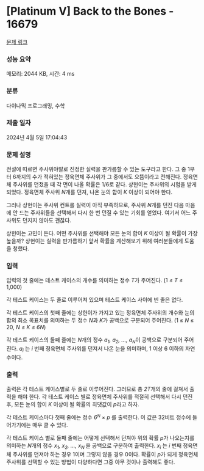 # [Platinum V] Back to the Bones - 16679 

[문제 링크](https://www.acmicpc.net/problem/16679) 

### 성능 요약

메모리: 2044 KB, 시간: 4 ms

### 분류

다이나믹 프로그래밍, 수학

### 제출 일자

2024년 4월 5일 17:04:43

### 문제 설명

<p>전설에 따르면 주사위야말로 진정한 실력을 판가름할 수 있는 도구라고 한다. 그 중 1부터 6까지의 수가 적혀있는 정육면체 주사위가 그 중에서도 으뜸이라고 전해진다. 정육면체 주사위를 던졌을 때 각 면이 나올 확률은 1/6로 같다. 상헌이는 주사위의 시험을 받게 되었다. 정육면체 주사위 <em>N</em>개를 던져, 나온 눈의 합이 <em>K</em> 이상이 되어야 한다.</p>

<p>그러나 상헌이는 주사위 컨트롤 실력이 아직 부족하므로, 주사위 <em>N</em>개를 던진 다음 마음에 안 드는 주사위들을 선택해서 다시 한 번 던질 수 있는 기회를 얻었다. 여기서 어느 주사위도 던지지 않아도 괜찮다.</p>

<p>상헌이는 고민이 든다. 어떤 주사위를 선택해야 모든 눈의 합이 <em>K</em> 이상이 될 확률이 가장 높을까? 상헌이는 실력을 판가름하기 앞서 확률을 계산해보기 위해 여러분들에게 도움을 청했다.</p>

### 입력 

 <p>입력의 첫 줄에는 테스트 케이스의 개수를 의미하는 정수 <em>T</em>가 주어진다. (1 ≤ <em>T</em> ≤ 1,000)</p>

<p>각 테스트 케이스는 두 줄로 이루어져 있으며 테스트 케이스 사이에 빈 줄은 없다.</p>

<p>각 테스트 케이스의 첫째 줄에는 상헌이가 가지고 있는 정육면체 주사위의 개수와 눈의 합의 최소 목표치를 의미하는 두 정수 <em>N</em>과 <em>K</em>가 공백으로 구분되어 주어진다. (1 ≤ <i>N</i> ≤ 20, <i>N</i> ≤ <em>K</em> ≤ <em>6N</em>)</p>

<p>각 테스트 케이스의 둘째 줄에는 <em>N</em>개의 정수 <em>a<sub>1</sub>, a<sub>2</sub>, ..., a<sub><span style="font-size: 10.8333px;">N</span></sub></em>이 공백으로 구분되어 주어진다. <em>a<sub>i</sub></em> 는 <em>i</em> 번째 정육면체 주사위를 던져서 나온 눈을 의미하며, 1 이상 6 이하의 자연수이다.</p>

### 출력 

 <p>출력은 각 테스트 케이스별로 두 줄로 이루어진다. 그러므로 총 <em>2T</em>개의 줄에 걸쳐서 출력을 해야 한다. 각 테스트 케이스 별로 정육면체 주사위를 적절히 선택해서 다시 던진 후, 모든 눈의 합이 <em>K</em> 이상이 될 확률의 최댓값이 <em>p</em>라고 하자.</p>

<p>각 테스트 케이스마다 첫째 줄에는 정수 <em>6<sup><span style="font-size: 10.8333px;">N</span></sup></em> × <em>p </em>를 출력한다. 이 값은 32비트 정수에 들어가기에는 매우 클 수 있다.</p>

<p>각 테스트 케이스 별로 둘째 줄에는 어떻게 선택해서 던져야 위의 확률 <em>p</em>가 나오는지를 의미하는 <em>N</em>개의 정수 <em>x<sub>1</sub>, x<sub>2</sub>, ..., x<sub>N </sub></em>을 공백으로 구분하여 출력한다. <em>x<sub>i</sub></em> 는 <em>i</em> 번째 정육면체 주사위를 던져야 하는 경우 1이며 그렇지 않을 경우 0이다. 확률이 <em>p</em>가 되게 정육면체 주사위를 선택할 수 있는 방법이 다양하다면 그중 아무 것이나 출력해도 좋다.</p>

